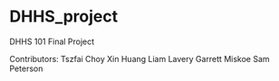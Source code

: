 # DHHS_project
DHHS 101 Final Project

Contributors:
  Tszfai Choy
  Xin Huang
  Liam Lavery
  Garrett Miskoe
  Sam Peterson
